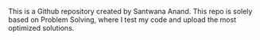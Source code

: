 This is a Github repository created by Santwana Anand.
This repo is solely based on Problem Solving, where I test my code and upload the most optimized solutions.
